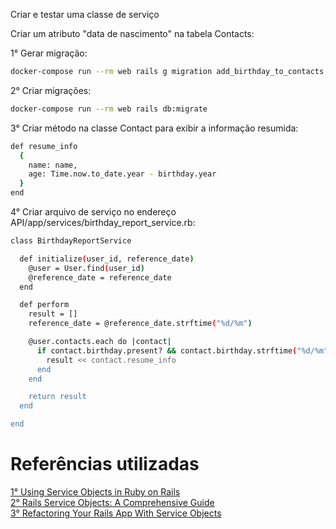 Criar e testar uma classe de serviço

Criar um atributo "data de nascimento" na tabela Contacts:

1° Gerar migração:
```sh
docker-compose run --rm web rails g migration add_birthday_to_contacts birthday:date
```

2° Criar migrações:
```sh
docker-compose run --rm web rails db:migrate
```

3° Criar método na classe Contact para exibir a informação resumida:
```sh
def resume_info
  {
    name: name,
    age: Time.now.to_date.year - birthday.year
  }
end
```

4° Criar arquivo de serviço no endereço API/app/services/birthday_report_service.rb:
```sh
class BirthdayReportService

  def initialize(user_id, reference_date)
    @user = User.find(user_id)
    @reference_date = reference_date
  end

  def perform
    result = []
    reference_date = @reference_date.strftime("%d/%m")

    @user.contacts.each do |contact|
      if contact.birthday.present? && contact.birthday.strftime("%d/%m") == reference_date
        result << contact.resume_info
      end
    end

    return result
  end

end
```

# Referências utilizadas
[1° Using Service Objects in Ruby on Rails](https://blog.appsignal.com/2020/06/17/using-service-objects-in-ruby-on-rails.html)  
[2° Rails Service Objects: A Comprehensive Guide](https://www.toptal.com/ruby-on-rails/rails-service-objects-tutorial)  
[3° Refactoring Your Rails App With Service Objects](https://www.honeybadger.io/blog/refactor-ruby-rails-service-object/)  